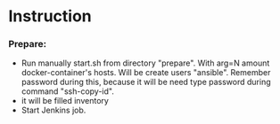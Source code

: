 # Instruction  

### Prepare:
- Run manually start.sh from directory "prepare". With arg=N amount docker-container's hosts. Will be create users "ansible". Remember password during this, because it will be need type password during command "ssh-copy-id".  
- it will be filled inventory  
- Start Jenkins job.  

